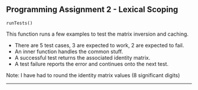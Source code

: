 ## Programming Assignment 2 - Lexical Scoping

`runTests()`

This function runs a few examples to test the matrix inversion and caching.

- There are 5 test cases, 3 are expected to work, 2 are expected to fail.
- An inner function handles the common stuff.
- A successful test returns the associated identity matrix.
- A test failure reports the error and continues onto the next test.

Note: I have had to round the identity matrix values (8 significant digits)

---
